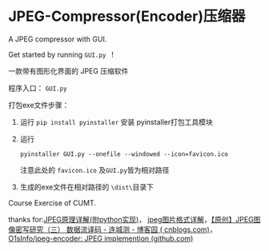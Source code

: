 # JPEG-Compressor(Encoder)压缩器

A JPEG compressor with GUI.

Get started by running   `GUI.py `  !

一款带有图形化界面的 JPEG 压缩软件

程序入口： `GUI.py `

打包exe文件步骤：

1. 运行 `pip install pyinstaller` 安装 pyinstaller打包工具模块

2. 运行

   ```
   pyinstaller GUI.py --onefile --windowed --icon=favicon.ico
   ```

   注意此处的 `favicon.ico` 及`GUI.py`皆为相对路径

3. 生成的exe文件在相对路径的 `\dist\`目录下

Course Exercise of CUMT.

thanks
for:[JPEG原理详解(附python实现)](https://blog.csdn.net/qq_41137110/article/details/121724551?spm=1001.2101.3001.6650.1&utm_medium=distribute.pc_relevant.none-task-blog-2~default~CTRLIST~Rate-1.pc_relevant_antiscan&depth_1-utm_source=distribute.pc_relevant.none-task-blog-2~default~CTRLIST~Rate-1.pc_relevant_antiscan&utm_relevant_index=2)， [jpeg图片格式详解](https://blog.csdn.net/qq_41137110/article/details/117431046)，[【原创】JPEG图像密写研究（三）
数据流译码 - 连城测 - 博客园 (
cnblogs.com)](https://www.cnblogs.com/gungnir2011/p/3624715.html)， [O1sInfo/jpeg-encoder: JPEG implemention (github.com)](https://github.com/O1sInfo/jpeg-encoder)

